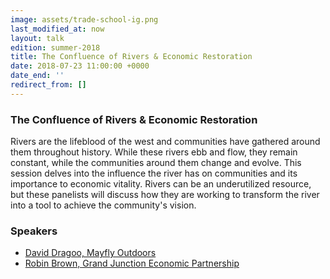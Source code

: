 ```yaml
---
image: assets/trade-school-ig.png
last_modified_at: now
layout: talk
edition: summer-2018
title: The Confluence of Rivers & Economic Restoration
date: 2018-07-23 11:00:00 +0000
date_end: ''
redirect_from: []
---
```

### The Confluence of Rivers & Economic Restoration

Rivers are the lifeblood of the west and communities have gathered around them throughout history. While these rivers ebb and flow, they remain constant, while the communities around them change and evolve. This session delves into the influence the river has on communities and its importance to economic vitality. Rivers can be an underutilized resource, but these panelists will discuss how they are working to transform the river into a tool to achieve the community's vision.

### Speakers

* [David Dragoo, Mayfly Outdoors](https://mayflyoutdoors.com/)
* [Robin Brown, Grand Junction Economic Partnership](https://www.linkedin.com/in/robin-brown-31876912b/)